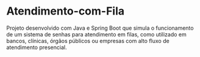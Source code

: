 # Atendimento-com-Fila
Projeto desenvolvido com Java e Spring Boot que simula o funcionamento de um sistema de senhas para atendimento em filas, como utilizado em bancos, clínicas, órgãos públicos ou empresas com alto fluxo de atendimento presencial.
